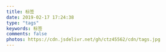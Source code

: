 ```yaml
---
title: 标签
date: 2019-02-17 17:24:38
type: "tags"
keywords: 标签
comments: false
photos: https://cdn.jsdelivr.net/gh/ctz45562/cdn/tags.jpg
---
```




